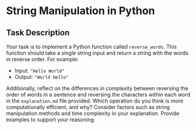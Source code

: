 # String Manipulation in Python

## Task Description

Your task is to implement a Python function called `reverse_words`. This function should take a single string input and return a string with the words in reverse order. For example:

- Input: `"Hello World"`
- Output: `"World Hello"`

Additionally, reflect on the differences in complexity between reversing the order of words in a sentence and reversing the characters within each word in the `explanation.md` file provided. 
Which operation do you think is more computationally efficient, and why? Consider factors such as string manipulation methods and time complexity in your explanation. Provide examples to support your reasoning.
